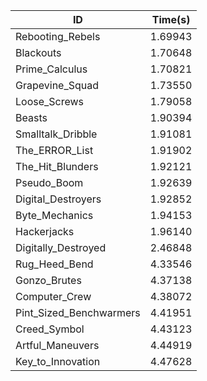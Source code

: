 |ID|Time(s)|
|-|-|
|Rebooting_Rebels|1.69943|
|Blackouts|1.70648|
|Prime_Calculus|1.70821|
|Grapevine_Squad|1.73550|
|Loose_Screws|1.79058|
|Beasts|1.90394|
|Smalltalk_Dribble|1.91081|
|The_ERROR_List|1.91902|
|The_Hit_Blunders|1.92121|
|Pseudo_Boom|1.92639|
|Digital_Destroyers|1.92852|
|Byte_Mechanics|1.94153|
|Hackerjacks|1.96140|
|Digitally_Destroyed|2.46848|
|Rug_Heed_Bend|4.33546|
|Gonzo_Brutes|4.37138|
|Computer_Crew|4.38072|
|Pint_Sized_Benchwarmers|4.41951|
|Creed_Symbol|4.43123|
|Artful_Maneuvers|4.44919|
|Key_to_Innovation|4.47628|
